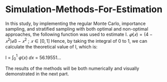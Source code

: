 # Simulation-Methods-For-Estimation

In this study, by implementing the regular Monte Carlo, importance sampling, and stratified
sampling with both optimal and non-optimal approaches, the following function was used to
estimate I.
$𝜑(𝑥) = (4 − 𝑥^2)𝑒{3−𝑥^2}$  ; $𝑥 ∈ [0,1]$
Hence, by taking the integral of 0 to 1, we can calculate the theoretical value of I, which is:

I = $\int_{0}^{1}$ 𝜑(𝑥) 𝑑𝑥 = 56.19551…


The results of the methods will be both numerically and visually demonstrated in the next part. 
